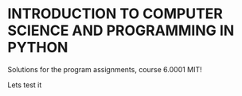 # INTRODUCTION TO COMPUTER SCIENCE AND PROGRAMMING IN PYTHON
Solutions for the program assignments, course 6.0001 MIT!

Lets test it

